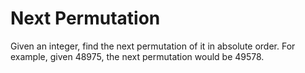# Next Permutation

Given an integer, find the next permutation of it in absolute order. For example, given 48975, the next permutation would be 49578.